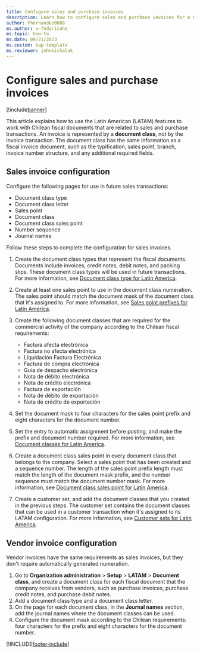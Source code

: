 ```yaml
---
title: Configure sales and purchase invoices
description: Learn how to configure sales and purchase invoices for a Chilean company, including an outline and step-by-step process of sales invoice configurations.
author: Fhernandez0088
ms.author: v-federicohe
ms.topic: how-to
ms.date: 09/21/2023
ms.custom: bap-template
ms.reviewer: johnmichalak
---
```


# Configure sales and purchase invoices

[!include[banner](../../includes/banner.md)]

This article explains how to use the Latin American (LATAM) features to work with Chilean fiscal documents that are related to sales and purchase transactions. An invoice is represented by a **document class**, not by the invoice transaction. The document class has the same information as a fiscal invoice document, such as the typification, sales point, branch, invoice number structure, and any additional required fields.

## Sales invoice configuration

Configure the following pages for use in future sales transactions:

- Document class type
- Document class letter
- Sales point
- Document class
- Document class sales point
- Number sequence
- Journal names

Follow these steps to complete the configuration for sales invoices.

1. Create the document class types that represent the fiscal documents. Documents include invoices, credit notes, debit notes, and packing slips. These document class types will be used in future transactions. For more information, see [Document class type for Latin America](../ltm-core-document-class-type.md).
2. Create at least one sales point to use in the document class numeration. The sales point should match the document mask of the document class that it's assigned to. For more information, see [Sales point prefixes for Latin America](ltm-core-sales-point-prefixes.md).
3. Create the following document classes that are required for the commercial activity of the company according to the Chilean fiscal requirements:

    - Factura afecta electrónica
    - Factura no afecta electrónica
    - Liquidación Factura Electrónica
    - Factura de compra electrónica
    - Guía de despacho electrónica
    - Nota de débito electrónica
    - Nota de crédito electrónica
    - Factura de exportación
    - Nota de débito de exportación
    - Nota de crédito de exportación

4. Set the document mask to four characters for the sales point prefix and eight characters for the document number.
5. Set the entry to automatic assignment before posting, and make the prefix and document number required. For more information, see [Document classes for Latin America](../ltm-core-document-class.md).
6. Create a document class sales point in every document class that belongs to the company. Select a sales point that has been created and a sequence number. The length of the sales point prefix length must match the length of the document mask prefix, and the number sequence must match the document number mask. For more information, see [Document class sales point for Latin America](../ltm-core-document-class-sales-point.md).
7. Create a customer set, and add the document classes that you created in the previous steps. The customer set contains the document classes that can be used in a customer transaction when it's assigned to its LATAM configuration. For more information, see [Customer sets for Latin America](../ltm-core-customers-set.md).

## Vendor invoice configuration

Vendor invoices have the same requirements as sales invoices, but they don't require automatically generated numeration.

1. Go to **Organization administration** \> **Setup** \> **LATAM** \> **Document class**, and create a document class for each fiscal document that the company receives from vendors, such as purchase invoices, purchase credit notes, and purchase debit notes.
2. Add a document class type and a document class letter.
3. On the page for each document class, in the **Journal names** section, add the journal names where the document classes can be used.
4. Configure the document mask according to the Chilean requirements: four characters for the prefix and eight characters for the document number.

[!INCLUDE[footer-include](../../../includes/footer-banner.md)]
